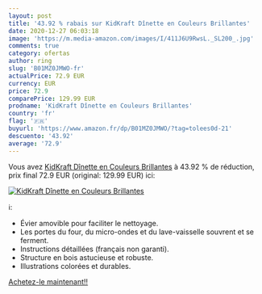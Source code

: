 ```yaml
---
layout: post
title: '43.92 % rabais sur KidKraft Dînette en Couleurs Brillantes'
date: 2020-12-27 06:03:18
image: 'https://m.media-amazon.com/images/I/411J6U9RwsL._SL200_.jpg'
comments: true
category: ofertas
author: ring
slug: 'B01MZ0JMWO-fr'
actualPrice: 72.9 EUR
currency: EUR
price: 72.9
comparePrice: 129.99 EUR
prodname: 'KidKraft Dînette en Couleurs Brillantes'
country: 'fr'
flag: '🇫🇷'
buyurl: 'https://www.amazon.fr/dp/B01MZ0JMWO/?tag=tolees0d-21'
descuento: '43.92'
average: '72.9'
---
```


Vous avez [KidKraft Dînette en Couleurs Brillantes](https://www.amazon.fr/dp/B01MZ0JMWO/?tag=tolees0d-21)  à  43.92 % de réduction, prix final  72.9 EUR (original: 129.99 EUR) ici:

[![KidKraft Dînette en Couleurs Brillantes](https://m.media-amazon.com/images/I/411J6U9RwsL._SL200_.jpg)](https://www.amazon.fr/dp/B01MZ0JMWO/?tag=tolees0d-21)

ℹ️:

- Évier amovible pour faciliter le nettoyage.
- Les portes du four, du micro-ondes et du lave-vaisselle souvrent et se ferment.
- Instructions détaillées (français non garanti).
- Structure en bois astucieuse et robuste.
- Illustrations colorées et durables.

[Achetez-le maintenant!!](https://www.amazon.fr/dp/B01MZ0JMWO/?tag=tolees0d-21)
